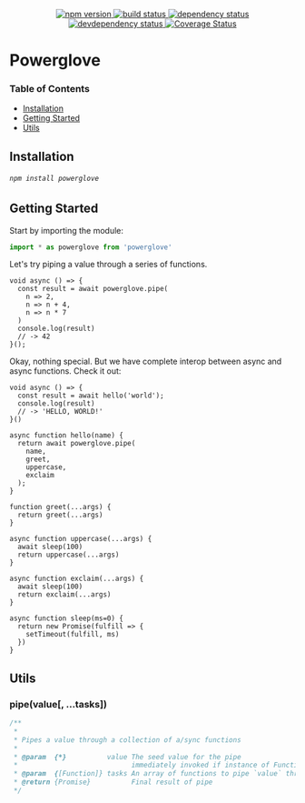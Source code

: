 <p align="center">
  <a href="http://badge.fury.io/js/powerglove">
    <img alt="npm version" src="https://badge.fury.io/js/powerglove.svg" />
  </a>
  <a href="https://travis-ci.org/jozanza/powerglove">
    <img alt="build status" src="https://travis-ci.org/jozanza/powerglove.svg" />
  </a>
  <a href="https://david-dm.org/jozanza/powerglove">
    <img alt="dependency status" src="https://david-dm.org/jozanza/powerglove.svg" />
  </a>
  <a href="https://david-dm.org/jozanza/powerglove#info=devDependencies">
    <img alt="devdependency status" src="https://david-dm.org/jozanza/powerglove/dev-status.svg" />
  </a>
  <a href='https://coveralls.io/github/jozanza/powerglove?branch=master'>
    <img src='https://coveralls.io/repos/jozanza/powerglove/badge.svg?branch=master&service=github' alt='Coverage Status' />
  </a>
</p>

# Powerglove

### Table of Contents

- [Installation](#installation)
- [Getting Started](#getting-started)
- [Utils](#API)

Installation
------------

###### `npm install powerglove`

Getting Started
---------------

Start by importing the module:

```js
import * as powerglove from 'powerglove'
```

Let's try piping a value through a series of functions.

```
void async () => {
  const result = await powerglove.pipe(
    n => 2,
    n => n + 4,
    n => n * 7
  )
  console.log(result)
  // -> 42
}();
```

Okay, nothing special. But we have complete interop between async and async functions. Check it out:

```
void async () => {
  const result = await hello('world');
  console.log(result)
  // -> 'HELLO, WORLD!'
}()

async function hello(name) {
  return await powerglove.pipe(
    name,
    greet,
    uppercase,
    exclaim
  );
}

function greet(...args) {
  return greet(...args)
}

async function uppercase(...args) {
  await sleep(100)
  return uppercase(...args)
}

async function exclaim(...args) {
  await sleep(100)
  return exclaim(...args)
}

async function sleep(ms=0) {
  return new Promise(fulfill => {
    setTimeout(fulfill, ms)
  })
}

```



Utils
-----

### pipe(value[, ...tasks])
```js
/**
 *
 * Pipes a value through a collection of a/sync functions
 *
 * @param  {*}          value The seed value for the pipe
 *                            immediately invoked if instance of Function
 * @param  {[Function]} tasks An array of functions to pipe `value` through
 * @return {Promise}          Final result of pipe
 */
```
